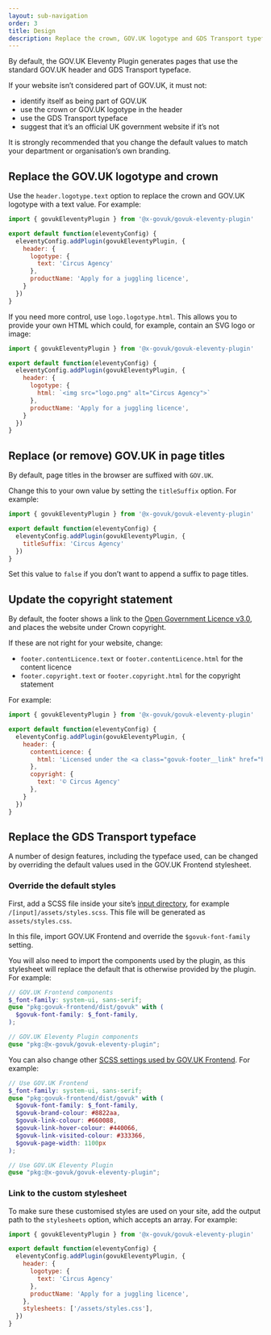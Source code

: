 ```yaml
---
layout: sub-navigation
order: 3
title: Design
description: Replace the crown, GOV.UK logotype and GDS Transport typeface.
---
```


By default, the GOV.UK Eleventy Plugin generates pages that use the standard GOV.UK header and GDS Transport typeface.

If your website isn’t considered part of GOV.UK, it must not:

- identify itself as being part of GOV.UK
- use the crown or GOV.UK logotype in the header
- use the GDS Transport typeface
- suggest that it’s an official UK government website if it’s not

It is strongly recommended that you change the default values to match your department or organisation’s own branding.

## Replace the GOV.UK logotype and crown

Use the `header.logotype.text` option to replace the crown and GOV.UK logotype with a text value. For example:

```js
import { govukEleventyPlugin } from '@x-govuk/govuk-eleventy-plugin'

export default function(eleventyConfig) {
  eleventyConfig.addPlugin(govukEleventyPlugin, {
    header: {
      logotype: {
        text: 'Circus Agency'
      },
      productName: 'Apply for a juggling licence',
    }
  })
}
```

If you need more control, use `logo.logotype.html`. This allows you to provide your own HTML which could, for example, contain an SVG logo or image:

```js
import { govukEleventyPlugin } from '@x-govuk/govuk-eleventy-plugin'

export default function(eleventyConfig) {
  eleventyConfig.addPlugin(govukEleventyPlugin, {
    header: {
      logotype: {
        html: `<img src="logo.png" alt="Circus Agency">`
      },
      productName: 'Apply for a juggling licence',
    }
  })
}
```

## Replace (or remove) GOV.UK in page titles

By default, page titles in the browser are suffixed with `GOV.UK`.

Change this to your own value by setting the `titleSuffix` option. For example:

```js
import { govukEleventyPlugin } from '@x-govuk/govuk-eleventy-plugin'

export default function(eleventyConfig) {
  eleventyConfig.addPlugin(govukEleventyPlugin, {
    titleSuffix: 'Circus Agency'
  })
}
```

Set this value to `false` if you don’t want to append a suffix to page titles.

## Update the copyright statement

By default, the footer shows a link to the [Open Government Licence v3.0](https://www.nationalarchives.gov.uk/doc/open-government-licence/version/3/), and places the website under Crown copyright.

If these are not right for your website, change:

- `footer.contentLicence.text` or `footer.contentLicence.html` for the content licence
- `footer.copyright.text` or `footer.copyright.html` for the copyright statement

For example:

```js
import { govukEleventyPlugin } from '@x-govuk/govuk-eleventy-plugin'

export default function(eleventyConfig) {
  eleventyConfig.addPlugin(govukEleventyPlugin, {
    header: {
      contentLicence: {
        html: 'Licensed under the <a class="govuk-footer__link" href="https://licence.example">Example Licence</a>, except where otherwise stated'
      },
      copyright: {
        text: '© Circus Agency'
      },
    }
  })
}
```

## Replace the GDS Transport typeface

A number of design features, including the typeface used, can be changed by overriding the default values used in the GOV.UK Frontend stylesheet.

### Override the default styles

First, add a SCSS file inside your site’s [input directory](https://www.11ty.dev/docs/config/#input-directory), for example `/[input]/assets/styles.scss`. This file will be generated as `assets/styles.css`.

In this file, import GOV.UK Frontend and override the `$govuk-font-family` setting.

You will also need to import the components used by the plugin, as this stylesheet will replace the default that is otherwise provided by the plugin. For example:

```scss
// GOV.UK Frontend components
$_font-family: system-ui, sans-serif;
@use "pkg:govuk-frontend/dist/govuk" with (
  $govuk-font-family: $_font-family,
);

// GOV.UK Eleventy Plugin components
@use "pkg:@x-govuk/govuk-eleventy-plugin";
```

You can also change other [SCSS settings used by GOV.UK Frontend](https://frontend.design-system.service.gov.uk/sass-api-reference/#settings). For example:

```scss
// Use GOV.UK Frontend
$_font-family: system-ui, sans-serif;
@use "pkg:govuk-frontend/dist/govuk" with (
  $govuk-font-family: $_font-family,
  $govuk-brand-colour: #8822aa,
  $govuk-link-colour: #660088,
  $govuk-link-hover-colour: #440066,
  $govuk-link-visited-colour: #333366,
  $govuk-page-width: 1100px
);

// Use GOV.UK Eleventy Plugin
@use "pkg:@x-govuk/govuk-eleventy-plugin";
```

### Link to the custom stylesheet

To make sure these customised styles are used on your site, add the output path to the `stylesheets` option, which accepts an array. For example:

```js
import { govukEleventyPlugin } from '@x-govuk/govuk-eleventy-plugin'

export default function(eleventyConfig) {
  eleventyConfig.addPlugin(govukEleventyPlugin, {
    header: {
      logotype: {
        text: 'Circus Agency'
      },
      productName: 'Apply for a juggling licence',
    },
    stylesheets: ['/assets/styles.css'],
  })
}
```
